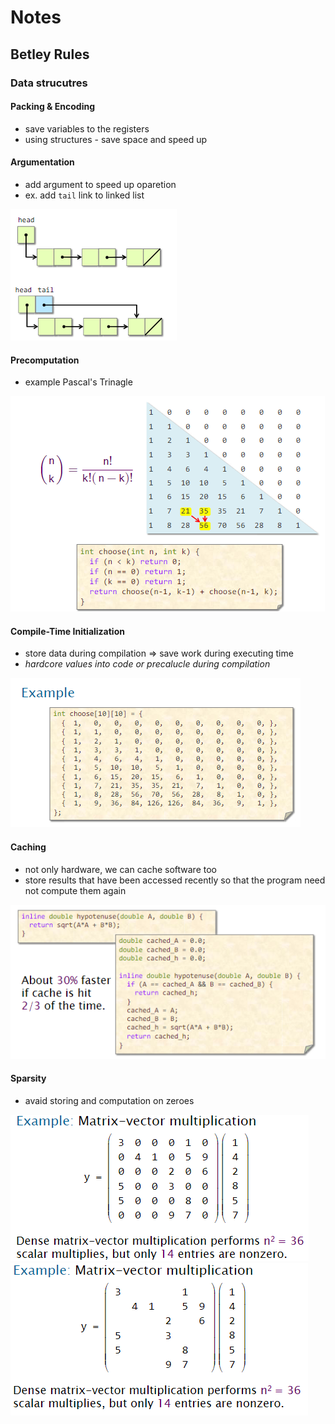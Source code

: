 # Notes

## Betley Rules

### Data strucutres

#### Packing & Encoding
- save variables to the registers
- using structures - save space and speed up

#### Argumentation

- add argument to speed up oparetion
- ex. add `tail` link to linked list

![alt text](image.png)

#### Precomputation

- example Pascal's Trinagle

![alt text](image-1.png)

#### Compile-Time Initialization

- store data during compilation => save work during executing time
- *hardcore values into code or precalucle during compilation*

![alt text](image-2.png)

#### Caching

- not only hardware, we can cache software too
- store results that have been accessed recently so that the program need not compute them again

![alt text](image-3.png)

#### Sparsity

- avaid storing and computation on zeroes

![alt text](image-4.png)
![alt text](image-5.png)